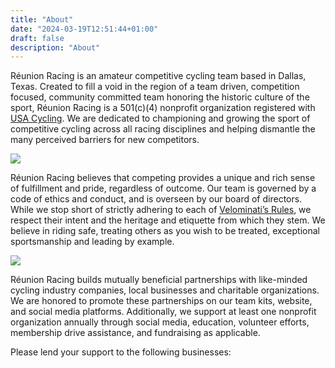 ```yaml
---
title: "About"
date: "2024-03-19T12:51:44+01:00"
draft: false
description: "About"
---
```


R&eacute;union Racing is an amateur competitive cycling team based in Dallas, Texas. Created to fill a void in the region of a team driven, competition focused, community committed team honoring the historic culture of the sport, R&eacute;union Racing is a 501(c)(4) nonprofit organization registered with [USA Cycling](https://usacycling.org/). We are dedicated to championing and growing the sport of competitive cycling across all racing disciplines and helping dismantle the many perceived barriers for new competitors.

![](rr_crest_r2.png)

R&eacute;union Racing believes that competing provides a unique and rich sense of fulfillment and pride, regardless of outcome. Our team is governed by a code of ethics and conduct, and is overseen by our board of directors. While we stop short of strictly adhering to each of [Velominati’s Rules](https://www.velominati.com/), we respect their intent and the heritage and etiquette from which they stem. We believe in riding safe, treating others as you wish to be treated, exceptional sportsmanship and leading by example.

![](location_estd_tag_r2.png)

R&eacute;union Racing builds mutually beneficial partnerships with like-minded cycling industry companies, local businesses and charitable organizations. We are honored to promote these partnerships on our team kits, website, and social media platforms. Additionally, we support at least one nonprofit organization annually through social media, education, volunteer efforts, membership drive assistance, and fundraising as applicable.

Please lend your support to the following businesses:
